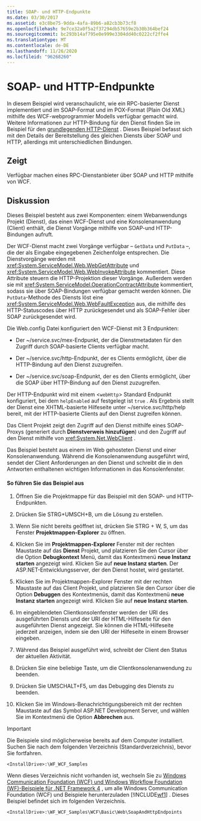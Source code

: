 ```yaml
---
title: SOAP- und HTTP-Endpunkte
ms.date: 03/30/2017
ms.assetid: e3c8be75-9dda-4afa-89b6-a82cb3b73cf8
ms.openlocfilehash: 9e7ce32a0f5a2f37294db57659e2b30b364bef24
ms.sourcegitcommit: bc293b14af795e0e999e3304dd40c0222cf2ffe4
ms.translationtype: MT
ms.contentlocale: de-DE
ms.lasthandoff: 11/26/2020
ms.locfileid: "96268260"
---
```

# <a name="soap-and-http-endpoints"></a>SOAP- und HTTP-Endpunkte

In diesem Beispiel wird veranschaulicht, wie ein RPC-basierter Dienst implementiert und im SOAP-Format und im POX-Format (Plain Old XML) mithilfe des WCF-webprogrammier Modells verfügbar gemacht wird. Weitere Informationen zur HTTP-Bindung für den Dienst finden Sie im Beispiel für den [grundlegenden HTTP-Dienst](basic-http-service.md) . Dieses Beispiel befasst sich mit den Details der Bereitstellung des gleichen Diensts über SOAP und HTTP, allerdings mit unterschiedlichen Bindungen.  
  
## <a name="demonstrates"></a>Zeigt  

 Verfügbar machen eines RPC-Dienstanbieter über SOAP und HTTP mithilfe von WCF.  
  
## <a name="discussion"></a>Diskussion  

 Dieses Beispiel besteht aus zwei Komponenten: einem Webanwendungs Projekt (Dienst), das einen WCF-Dienst und eine Konsolenanwendung (Client) enthält, die Dienst Vorgänge mithilfe von SOAP-und HTTP-Bindungen aufruft.  
  
 Der WCF-Dienst macht zwei Vorgänge verfügbar – `GetData` und `PutData` –, die der als Eingabe eingegebenen Zeichenfolge entsprechen. Die Dienstvorgänge werden mit <xref:System.ServiceModel.Web.WebGetAttribute> und <xref:System.ServiceModel.Web.WebInvokeAttribute> kommentiert. Diese Attribute steuern die HTTP-Projektion dieser Vorgänge. Außerdem werden sie mit <xref:System.ServiceModel.OperationContractAttribute> kommentiert, sodass sie über SOAP-Bindungen verfügbar gemacht werden können. Die `PutData`-Methode des Diensts löst eine <xref:System.ServiceModel.Web.WebFaultException> aus, die mithilfe des HTTP-Statuscodes über HTTP zurückgesendet und als SOAP-Fehler über SOAP zurückgesendet wird.  
  
 Die Web.config Datei konfiguriert den WCF-Dienst mit 3 Endpunkten:  
  
- Der ~/service.svc/mex-Endpunkt, der die Dienstmetadaten für den Zugriff durch SOAP-basierte Clients verfügbar macht.  
  
- Der ~/service.svc/http-Endpunkt, der es Clients ermöglicht, über die HTTP-Bindung auf den Dienst zuzugreifen.  
  
- Der ~/service.svc/soap-Endpunkt, der es den Clients ermöglicht, über die SOAP über HTTP-Bindung auf den Dienst zuzugreifen.  
  
 Der HTTP-Endpunkt wird mit einem <`webHttp`> Standard Endpunkt konfiguriert, bei dem `helpEnabled` auf festgelegt ist `true` . Als Ergebnis stellt der Dienst eine XHTML-basierte Hilfeseite unter ~/service.svc/http/help bereit, mit der HTTP-basierte Clients auf den Dienst zugreifen können.  
  
 Das Client Projekt zeigt den Zugriff auf den Dienst mithilfe eines SOAP-Proxys (generiert durch **Dienstverweis hinzufügen**) und den Zugriff auf den Dienst mithilfe von <xref:System.Net.WebClient> .  
  
 Das Beispiel besteht aus einem im Web gehosteten Dienst und einer Konsolenanwendung. Während die Konsolenanwendung ausgeführt wird, sendet der Client Anforderungen an den Dienst und schreibt die in den Antworten enthaltenen wichtigen Informationen in das Konsolenfenster.  
  
#### <a name="to-run-the-sample"></a>So führen Sie das Beispiel aus  
  
1. Öffnen Sie die Projektmappe für das Beispiel mit den SOAP- und HTTP-Endpunkten.  
  
2. Drücken Sie STRG+UMSCH+B, um die Lösung zu erstellen.  
  
3. Wenn Sie nicht bereits geöffnet ist, drücken Sie STRG + W, S, um das Fenster **Projektmappen-Explorer** zu öffnen.  
  
4. Klicken Sie im **Projektmappen-Explorer** Fenster mit der rechten Maustaste auf das **Dienst** Projekt, und platzieren Sie den Cursor über die Option **Debugkontext** Menü, damit das Kontextmenü **neue Instanz starten** angezeigt wird. Klicken Sie auf **neue Instanz starten**. Der ASP.NET-Entwicklungsserver, der den Dienst hostet, wird gestartet.  
  
5. Klicken Sie im Projektmappen-Explorer Fenster mit der rechten Maustaste auf das Client Projekt, und platzieren Sie den Cursor über die Option **Debuggen** des Kontextmenüs, damit das Kontextmenü **neue Instanz starten** angezeigt wird. Klicken Sie auf **neue Instanz starten**.  
  
6. Im eingeblendeten Clientkonsolenfenster werden der URI des ausgeführten Diensts und der URI der HTML-Hilfeseite für den ausgeführten Dienst angezeigt. Sie können die HTML-Hilfeseite jederzeit anzeigen, indem sie den URI der Hilfeseite in einem Browser eingeben.  
  
7. Während das Beispiel ausgeführt wird, schreibt der Client den Status der aktuellen Aktivität.  
  
8. Drücken Sie eine beliebige Taste, um die Clientkonsolenanwendung zu beenden.  
  
9. Drücken Sie UMSCHALT+F5, um das Debugging des Diensts zu beenden.  
  
10. Klicken Sie im Windows-Benachrichtigungsbereich mit der rechten Maustaste auf das Symbol ASP.NET Development Server, und wählen Sie im Kontextmenü die Option **Abbrechen** aus.  
  
> [!IMPORTANT]
> Die Beispiele sind möglicherweise bereits auf dem Computer installiert. Suchen Sie nach dem folgenden Verzeichnis (Standardverzeichnis), bevor Sie fortfahren.  
>
> `<InstallDrive>:\WF_WCF_Samples`  
>
> Wenn dieses Verzeichnis nicht vorhanden ist, wechseln Sie zu [Windows Communication Foundation (WCF) und Windows Workflow Foundation (WF)-Beispiele für .NET Framework 4](https://www.microsoft.com/download/details.aspx?id=21459) , um alle Windows Communication Foundation (WCF) und Beispiele herunterzuladen [!INCLUDE[wf1](../../../../includes/wf1-md.md)] . Dieses Beispiel befindet sich im folgenden Verzeichnis.  
>
> `<InstallDrive>:\WF_WCF_Samples\WCF\Basic\Web\SoapAndHttpEndpoints`
